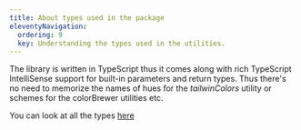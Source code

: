 ```yaml
---
title: About types used in the package
eleventyNavigation:
  ordering: 9
  key: Understanding the types used in the utilities.
---
```


The library is written in TypeScript thus it comes along with rich TypeScript IntelliSense support for built-in parameters and return types. Thus there's no need to memorize the names of hues for the *tailwinColors* utility or schemes for the colorBrewer utilities etc.


You can look at all the types [here](https://github.com/prjctimg/huetiful/blob/main/src/paramTypes.d.ts)